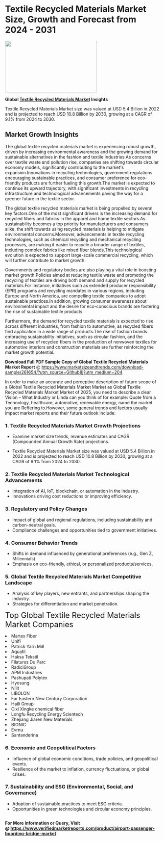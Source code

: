 <H1>Textile Recycled Materials Market Size, Growth and Forecast from 2024 - 2031</H1><img class="aligncenter size-medium wp-image-584254" src="https://thirdeyenews.in/wp-content/uploads/2024/09/Global-Market-Research-300x168.jpeg" alt="" width="300" height="168" /><p><strong>Global&nbsp;<a href="https://www.marketsizeandtrends.com/download-sample/261654/?utm_source=Github8j?utm_medium=204">Textile Recycled Materials Market</a> Insights</strong></p><p>Textile Recycled Materials Market size was valued at USD 5.4 Billion in 2022 and is projected to reach USD 10.8 Billion by 2030, growing at a CAGR of 9.1% from 2024 to 2030.</p><p><h2>Market Growth Insights</h2> <p>The global textile recycled materials market is experiencing robust growth, driven by increasing environmental awareness and the growing demand for sustainable alternatives in the fashion and textile industries.As concerns over textile waste and pollution rise, companies are shifting towards circular economy models, significantly contributing to the market's expansion.Innovations in recycling technologies, government regulations encouraging sustainable practices, and consumer preference for eco-friendly products are further fueling this growth.The market is expected to continue its upward trajectory, with significant investments in recycling infrastructure and technological advancements paving the way for a greener future in the textile sector.</p> <p>The global textile recycled materials market is being propelled by several key factors.One of the most significant drivers is the increasing demand for recycled fibers and fabrics in the apparel and home textile sectors.As sustainability becomes a top priority for manufacturers and consumers alike, the shift towards using recycled materials is helping to mitigate environmental concerns.Moreover, advancements in textile recycling technologies, such as chemical recycling and mechanical recycling processes, are making it easier to recycle a broader range of textiles, including complex fabrics like mixed fiber blends.This technological evolution is expected to support large-scale commercial recycling, which will further contribute to market growth.</p> <p>Governments and regulatory bodies are also playing a vital role in boosting market growth.Policies aimed at reducing textile waste and promoting the recycling of textiles are driving both demand and supply for recycled materials.For instance, initiatives such as extended producer responsibility (EPR) programs and recycling mandates in various regions, including Europe and North America, are compelling textile companies to adopt sustainable practices.In addition, growing consumer awareness about environmental impact and the desire for eco-conscious brands are fostering the rise of sustainable textile products.</p> <p>Furthermore, the demand for recycled textile materials is expected to rise across different industries, from fashion to automotive, as recycled fibers find application in a wide range of products.The rise of fashion brands embracing sustainability initiatives, such as circular fashion, and the increasing use of recycled fibers in the production of nonwoven textiles for automotive interiors and construction materials are further reinforcing the market growth potential.</p> <p><span class=""><strong>Download Full PDF Sample Copy of Global Textile Recycled Materials Market Report</strong> @ <a href="https://www.marketsizeandtrends.com/download-sample/261654/?utm_source=Github8j?utm_medium=204" target="_blank">https://www.marketsizeandtrends.com/download-sample/261654/?utm_source=Github8j?utm_medium=204</a></span></p><p>In order to make an accurate and perceptive description of future scope of a Global&nbsp;Textile Recycled Materials Market Market as Global&nbsp;Textile Recycled Materials Market Market of 2025, you need to describe a clear Vision &ndash; What Industry or Linda can you think of for example: Quote from a Technology, healthcare, automotive, renewable energy, name the market you are Reffering to.However, some general trends and factors usually impact market reports and their future outlook include:</p><h3>1.&nbsp;<strong>Textile Recycled Materials Market Growth Projections</strong></h3><ul><li>Examine market size trends, revenue estimates and CAGR (Compounded Annual Growth Rate) projections.</li><li><p>Textile Recycled Materials Market size was valued at USD 5.4 Billion in 2022 and is projected to reach USD 10.8 Billion by 2030, growing at a CAGR of 9.1% from 2024 to 2030.</p></li></ul><h3>2.&nbsp;<strong>Textile Recycled Materials Market Technological Advancements</strong></h3><ul><li>Integration of AI, IoT, blockchain, or automation in the industry.</li><li>Innovations driving cost reductions or improving efficiency.</li></ul><h3>3.&nbsp;<strong>Regulatory and Policy Changes</strong></h3><ul><li>Impact of global and regional regulations, including sustainability and carbon-neutral goals.</li><li>Compliance challenges and opportunities tied to government initiatives.</li></ul><h3>4.&nbsp;<strong>Consumer Behavior Trends</strong></h3><ul><li>Shifts in demand influenced by generational preferences (e.g., Gen Z, Millennials).</li><li>Emphasis on eco-friendly, ethical, or personalized products/services.</li></ul><h3>5.&nbsp;<strong>Global Textile Recycled Materials Market Competitive Landscape</strong></h3><ul><li>Analysis of key players, new entrants, and partnerships shaping the industry.</li><li>Strategies for differentiation and market penetration.</li></ul><p data-pm-slice="1 1 []"><span style="color: inherit; font-family: inherit; font-size: 25px;">Top Global Textile Recycled Materials Market Companies</span></p><div class="" data-test-id=""><p><li>Martex Fiber</li><li> Unifi</li><li> Patrick Yarn Mill</li><li> Aquafil</li><li> Haksa Tekstil</li><li> Filatures Du Parc</li><li> RadiciGroup</li><li> APM Industries</li><li> Pashupati Polytex</li><li> Hyosung</li><li> Nilit</li><li> LIBOLON</li><li> Far Eastern New Century Corporation</li><li> Haili Group</li><li> Cixi Xingke chemical fiber</li><li> Longfu Recycling Energy Scientech</li><li> Zhejiang Jiaren New Materials</li><li> BIONIC</li><li> Evrnu</li><li> Santanderina</li></p></div><h3>6.&nbsp;<strong>Economic and Geopolitical Factors</strong></h3><ul><li>Influence of global economic conditions, trade policies, and geopolitical events.</li><li>Resilience of the market to inflation, currency fluctuations, or global crises.</li></ul><h3>7.&nbsp;<strong>Sustainability and ESG (Environmental, Social, and Governance)</strong></h3><ul><li>Adoption of sustainable practices to meet ESG criteria.</li><li>Opportunities in green technologies and circular economy principles.</li></ul><h2><strong style="font-size: 14px;">For More Information or Query, Visit @&nbsp;</strong><a style="background-color: #ffffff; font-size: 14px;" href="https://www.marketsizeandtrends.com/report/textile-recycled-materials-market/" target="_blank">https://www.verifiedmarketreports.com/product/airport-passenger-boarding-bridge-market</a></h2>